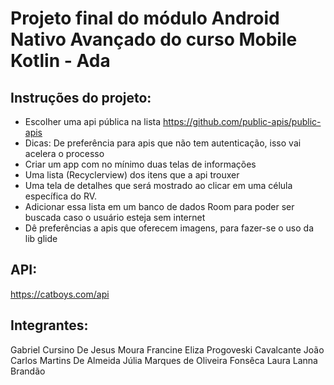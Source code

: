 # Projeto final do módulo Android Nativo Avançado do curso Mobile Kotlin - Ada

## Instruções do projeto:

- Escolher uma api pública na lista https://github.com/public-apis/public-apis
- Dicas: De preferência para apis que não tem autenticação, isso vai acelera o
processo
- Criar um app com no mínimo duas telas de informações
- Uma lista (Recyclerview) dos itens que a api trouxer
- Uma tela de detalhes que será mostrado ao clicar em uma célula específica
do RV.
- Adicionar essa lista em um banco de dados Room para poder ser buscada caso
o usuário esteja sem internet
- Dê preferências a apis que oferecem imagens, para fazer-se o uso da lib glide

## API:
https://catboys.com/api

## Integrantes:

Gabriel Cursino De Jesus Moura
Francine Eliza Progoveski Cavalcante
João Carlos Martins De Almeida
Júlia Marques de Oliveira Fonsêca
Laura Lanna Brandão








